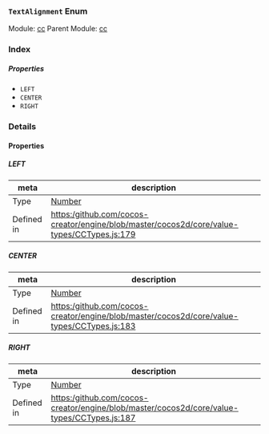 ### `TextAlignment` Enum



Module: [cc](../modules/cc.md)
Parent Module: [cc](../modules/cc.md)






### Index

##### Properties

  - `LEFT`
  - `CENTER`
  - `RIGHT`

### Details

#### Properties


##### LEFT

> 

| meta | description |
|------|-------------|
| Type | <a href="https://developer.mozilla.org/en/JavaScript/Reference/Global_Objects/Number" class="crosslink external" target="_blank">Number</a> |
| Defined in | [https:/github.com/cocos-creator/engine/blob/master/cocos2d/core/value-types/CCTypes.js:179](https:/github.com/cocos-creator/engine/blob/master/cocos2d/core/value-types/CCTypes.js#L179) |



##### CENTER

> 

| meta | description |
|------|-------------|
| Type | <a href="https://developer.mozilla.org/en/JavaScript/Reference/Global_Objects/Number" class="crosslink external" target="_blank">Number</a> |
| Defined in | [https:/github.com/cocos-creator/engine/blob/master/cocos2d/core/value-types/CCTypes.js:183](https:/github.com/cocos-creator/engine/blob/master/cocos2d/core/value-types/CCTypes.js#L183) |



##### RIGHT

> 

| meta | description |
|------|-------------|
| Type | <a href="https://developer.mozilla.org/en/JavaScript/Reference/Global_Objects/Number" class="crosslink external" target="_blank">Number</a> |
| Defined in | [https:/github.com/cocos-creator/engine/blob/master/cocos2d/core/value-types/CCTypes.js:187](https:/github.com/cocos-creator/engine/blob/master/cocos2d/core/value-types/CCTypes.js#L187) |


